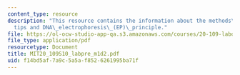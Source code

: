 ```yaml
---
content_type: resource
description: "This resource contains the information about the methods\_section\_\
  tips and DNA\_electrophoresis\_(EP)\_principle."
file: https://ol-ocw-studio-app-qa.s3.amazonaws.com/courses/20-109-laboratory-fundamentals-in-biological-engineering-spring-2010/f14bd5af7a9c5a5af8526261995ba71f_MIT20_109S10_labpre_m1d2.pdf
file_type: application/pdf
resourcetype: Document
title: MIT20_109S10_labpre_m1d2.pdf
uid: f14bd5af-7a9c-5a5a-f852-6261995ba71f
---
```

